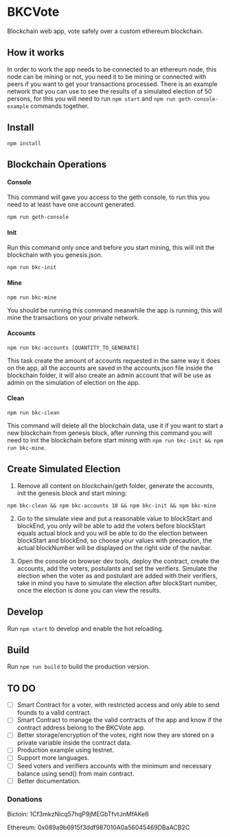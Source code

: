 # BKCVote

Blockchain web app, vote safely over a custom ethereum blockchain.

## How it works

In order to work the app needs to be connected to an ethereum node, this node can be mining or not, you need it to be mining or connected with peers if you want to get your transactions processed.
There is an example network that you can use to see the results of a simulated election of 50 persons, for this you will need to run `npm start` and `npm run geth-console-example` commands together.

## Install

`npm install`

## Blockchain Operations

#### Console

This command will gave you access to the geth console, to run this you need to at least have one account generated.

`npm run geth-console`

#### Init

Run this command only once and before you start mining, this will init the blockchain with you genesis.json.

`npm run bkc-init`

#### Mine

`npm run bkc-mine`

You should be running this command meanwhile the app is running, this will mine the transactions on your private network.

#### Accounts

`npm run bkc-accounts [QUANTITY_TO_GENERATE]`

This task create the amount of accounts requested in the same way it does on the app, all the accounts are saved in the accounts.json file inside the blockchain folder, it will also create an admin account that will be use as admin on the simulation of election on the app.

#### Clean

`npm run bkc-clean`

This command will delete all the blockchain data, use it if you want to start a new blockchain from genesis block, after running this command you will need to init the blockchain before start mining with `npm run bkc-init && npm run bkc-mine`.

## Create Simulated Election

1. Remove all content on blockchain/geth folder, generate the accounts, init the genesis block and start mining:

`npm bkc-clean && npm bkc-accounts 10 && npm bkc-init && npm bkc-mine`

2. Go to the simulate view and put a reasonable value to blockStart and blockEnd, you only will be able to add the voters before blockStart equals actual block and you will be able to do the election between blockStart and blockEnd, so choose your values with precaution, the actual blockNumber will be displayed on the right side of the navbar.

3. Open the console on browser dev tools, deploy the contract, create the accounts, add the voters, postulants and set the verifiers. Simulate the election when the voter as and postulant are added with their verifiers, take in mind you have to simulate the election after blockStart number, once the election is done you can view the results.

## Develop

Run `npm start` to develop and enable the hot reloading.

## Build

Run `npm run build` to build the production version.

## TO DO

- [ ] Smart Contract for a voter, with restricted access and only able to send founds to a valid contract.
- [ ] Smart Contract to manage the valid contracts of the app and know if the contract address belong to the BKCVote app.
- [ ] Better storage/encryption of the votes, right now they are stored on a private variable inside the contract data.
- [ ] Production example using testnet.
- [ ] Support more languages.
- [ ] Seed voters and verifiers accounts with the minimum and necessary balance using send() from main contract.
- [ ] Better documentation.

### Donations

Bictoin:  1Cf3mkzNicq57hqP9jMEGbTfvtJnMfAKe6

Ethereum: 0x089a9b6915f3ddf987010A0a56045469DBaACB2C
